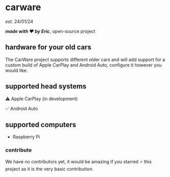 # carware
_est._ 24/01/24

**_made with ❤️ by Eric_**, open-source project

## hardware for your old cars
The CarWare project supports different older cars and will add support for a custom build of Apple CarPlay and Android Auto, configure it however you would like.

## supported head systems
⚠️ Apple CarPlay (in development)

✅ Android Auto

## supported computers
- Raspberry Pi

### contribute
We have no contributors yet, it would be amazing if you starred ⭐ this project as it is the very basic contribution.
